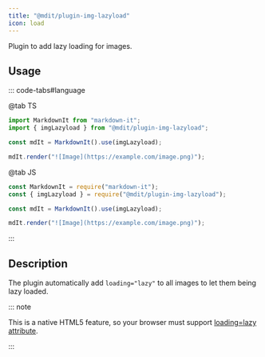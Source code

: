 ```yaml
---
title: "@mdit/plugin-img-lazyload"
icon: load
---
```


Plugin to add lazy loading for images.

<!-- more -->

## Usage

::: code-tabs#language

@tab TS

```ts
import MarkdownIt from "markdown-it";
import { imgLazyload } from "@mdit/plugin-img-lazyload";

const mdIt = MarkdownIt().use(imgLazyload);

mdIt.render("![Image](https://example.com/image.png)");
```

@tab JS

```ts
const MarkdownIt = require("markdown-it");
const { imgLazyload } = require("@mdit/plugin-img-lazyload");

const mdIt = MarkdownIt().use(imgLazyload);

mdIt.render("![Image](https://example.com/image.png)");
```

:::

## Description

The plugin automatically add `loading="lazy"` to all images to let them being lazy loaded.

::: note

This is a native HTML5 feature, so your browser must support [loading=lazy attribute](https://caniuse.com/loading-lazy-attr).

:::
